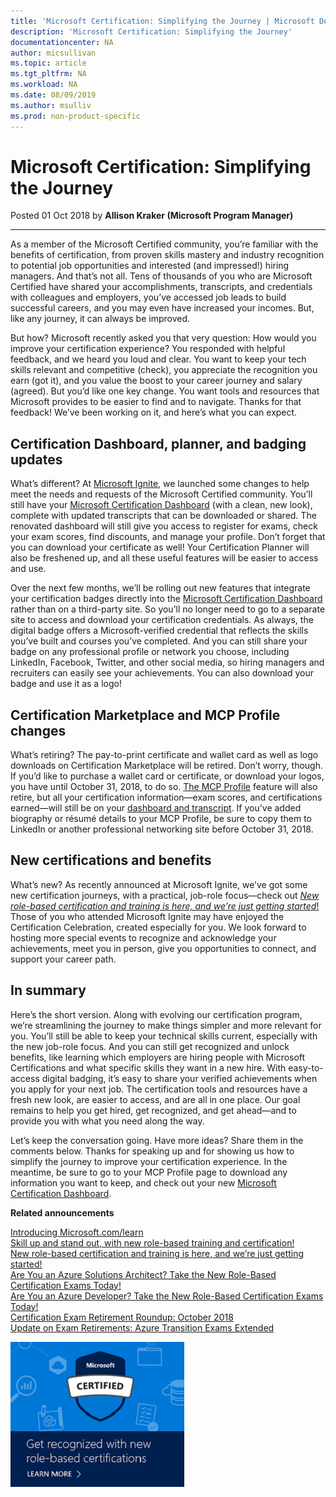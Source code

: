 ```yaml
---
title: 'Microsoft Certification: Simplifying the Journey | Microsoft Docs'
description: 'Microsoft Certification: Simplifying the Journey' 
documentationcenter: NA 
author: micsullivan
ms.topic: article
ms.tgt_pltfrm: NA
ms.workload: NA
ms.date: 08/09/2019
ms.author: msulliv
ms.prod: non-product-specific
---
```

# Microsoft Certification: Simplifying the Journey

Posted 01 Oct 2018 by **Allison Kraker (Microsoft Program Manager)** 

___

As a member of the Microsoft Certified community, you’re familiar with the benefits of certification, from proven skills mastery and industry recognition to potential job opportunities and interested (and impressed!) hiring managers. And that’s not all. Tens of thousands of you who are Microsoft Certified have shared your accomplishments, transcripts, and credentials with colleagues and employers, you’ve accessed job leads to build successful careers, and you may even have increased your incomes. But, like any journey, it can always be improved.

But how? Microsoft recently asked you that very question: How would you improve your certification experience? You responded with helpful feedback, and we heard you loud and clear. You want to keep your tech skills relevant and competitive (check), you appreciate the recognition you earn (got it), and you value the boost to your career journey and salary (agreed). But you’d like one key change. You want tools and resources that Microsoft provides to be easier to find and to navigate. Thanks for that feedback! We’ve been working on it, and here’s what you can expect.

## Certification Dashboard, planner, and badging updates  

What’s different? At [Microsoft Ignite](https://www.microsoft.com/ignite), we launched some changes to help meet the needs and requests of the Microsoft Certified community. You’ll still have your [Microsoft Certification Dashboard](https://www.microsoft.com/learning/dashboard.aspx) (with a clean, new look), complete with updated transcripts that can be downloaded or shared. The renovated dashboard will still give you access to register for exams, check your exam scores, find discounts, and manage your profile. Don’t forget that you can download your certificate as well! Your Certification Planner will also be freshened up, and all these useful features will be easier to access and use.

Over the next few months, we’ll be rolling out new features that integrate your certification badges directly into the [Microsoft Certification Dashboard](https://www.microsoft.com/learning/dashboard.aspx) rather than on a third-party site. So you’ll no longer need to go to a separate site to access and download your certification credentials. As always, the digital badge offers a Microsoft-verified credential that reflects the skills you’ve built and courses you’ve completed. And you can still share your badge on any professional profile or network you choose, including LinkedIn, Facebook, Twitter, and other social media, so hiring managers and recruiters can easily see your achievements. You can also download your badge and use it as a logo!

## Certification Marketplace and MCP Profile changes  

What’s retiring? The pay-to-print certificate and wallet card as well as logo downloads on Certification Marketplace will be retired. Don’t worry, though. If you’d like to purchase a wallet card or certificate, or download your logos, you have until October 31, 2018, to do so. [The MCP Profile](https://www.certmarketplace.com/Profile) feature will also retire, but all your certification information—exam scores, and certifications earned—will still be on your [dashboard and transcript](https://www.microsoft.com/learning/dashboard.aspx). If you’ve added biography or résumé details to your MCP Profile, be sure to copy them to LinkedIn or another professional networking site before October 31, 2018.

## New certifications and benefits

What’s new? As recently announced at Microsoft Ignite, we’ve got some new certification journeys, with a practical, job-role focus—check out [*New role-based certification and training is here, and we’re just getting started*!](https://www.microsoft.com/en-us/learning/community-blog-post.aspx?BlogId=8&Id=375159) Those of you who attended Microsoft Ignite may have enjoyed the Certification Celebration, created especially for you. We look forward to hosting more special events to recognize and acknowledge your achievements, meet you in person, give you opportunities to connect, and support your career path.

## In summary  

Here’s the short version. Along with evolving our certification program, we’re streamlining the journey to make things simpler and more relevant for you. You’ll still be able to keep your technical skills current, especially with the new job-role focus. And you can still get recognized and unlock benefits, like learning which employers are hiring people with Microsoft Certifications and what specific skills they want in a new hire. With easy-to-access digital badging, it’s easy to share your verified achievements when you apply for your next job. The certification tools and resources have a fresh new look, are easier to access, and are all in one place. Our goal remains to help you get hired, get recognized, and get ahead—and to provide you with what you need along the way.

Let’s keep the conversation going. Have more ideas? Share them in the comments below. Thanks for speaking up and for showing us how to simplify the journey to improve your certification experience. In the meantime, be sure to go to your MCP Profile page to download any information you want to keep, and check out your new [Microsoft Certification Dashboard](https://www.microsoft.com/learning/dashboard.aspx).

**Related announcements**

[Introducing Microsoft.com/learn](https://docs.microsoft.com/teamblog/introducing-ms-learn)   
[Skill up and stand out, with new role-based training and certification!](https://www.microsoft.com/en-us/learning/community-blog-post.aspx?BlogId=8&Id=375161)   
[New role-based certification and training is here, and we’re just getting started!](https://www.microsoft.com/en-us/learning/community-blog-post.aspx?BlogId=8&Id=375159)   
[Are You an Azure Solutions Architect? Take the New Role-Based Certification Exams Today!](https://www.microsoft.com/en-us/learning/community-blog-post.aspx?BlogId=8&Id=375155)   
[Are You an Azure Developer? Take the New Role-Based Certification Exams Today!](https://www.microsoft.com/en-us/learning/community-blog-post.aspx?BlogId=8&Id=375155)   
[Certification Exam Retirement Roundup: October 2018](https://www.microsoft.com/en-us/learning/community-blog-post.aspx?BlogId=8&Id=375158)   
[Update on Exam Retirements: Azure Transition Exams Extended](https://www.microsoft.com/en-us/learning/community-blog-post.aspx?BlogId=8&Id=375172)

[![Build career advancing skills](images/microsoft-certified-banner.png)](https://www.microsoft.com/learning/azure-training-certification.aspx?WT.icid=mva_bnr_lexawareness_usen_asi_rightrail_oct2017)